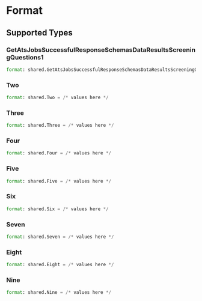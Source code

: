 # Format


## Supported Types

### GetAtsJobsSuccessfulResponseSchemasDataResultsScreeningQuestions1

```python
format: shared.GetAtsJobsSuccessfulResponseSchemasDataResultsScreeningQuestions1 = /* values here */
```

### Two

```python
format: shared.Two = /* values here */
```

### Three

```python
format: shared.Three = /* values here */
```

### Four

```python
format: shared.Four = /* values here */
```

### Five

```python
format: shared.Five = /* values here */
```

### Six

```python
format: shared.Six = /* values here */
```

### Seven

```python
format: shared.Seven = /* values here */
```

### Eight

```python
format: shared.Eight = /* values here */
```

### Nine

```python
format: shared.Nine = /* values here */
```

